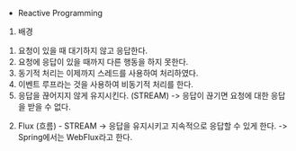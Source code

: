 - Reactive Programming

1. 배경

  1) 요청이 있을 때 대기하지 않고 응답한다.
  2) 요청에 응답이 있을 때까지 다른 행동을 하지 못한다.
  3) 동기적 처리는 이제까지 스레드를 사용하여 처리하였다.
  4) 이벤트 루프라는 것을 사용하여 비동기적 처리를 한다.
  5) 응답을 끊어지지 않게 유지시킨다. (STREAM)
    -> 응답이 끊기면 요청에 대한 응답을 받을 수 없다.



2. Flux (흐름) - STREAM
  -> 응답을 유지시키고 지속적으로 응답할 수 있게 한다.
  -> Spring에서는 WebFlux라고 한다.
